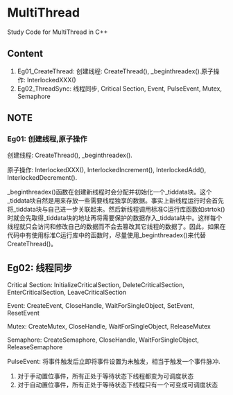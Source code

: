 # MultiThread
Study Code for MultiThread in C++

## Content
1. Eg01_CreateThread: 创建线程: CreateThread(), _beginthreadex().原子操作: InterlockedXXX()
2. Eg02_ThreadSync: 线程同步, Critical Section, Event, PulseEvent, Mutex, Semaphore

## NOTE
### Eg01: 创建线程,原子操作
创建线程: CreateThread(), _beginthreadex().

原子操作: InterlockedXXX(), InterlockedIncrement(), InterlockedAdd(), InterlockedDecrement().

_beginthreadex()函数在创建新线程时会分配并初始化一个_tiddata块。这个_tiddata块自然是用来存放一些需要线程独享的数据。事实上新线程运行时会首先将_tiddata块与自己进一步关联起来。然后新线程调用标准C运行库函数如strtok()时就会先取得_tiddata块的地址再将需要保护的数据存入_tiddata块中。这样每个线程就只会访问和修改自己的数据而不会去篡改其它线程的数据了。因此，如果在代码中有使用标准C运行库中的函数时，尽量使用_beginthreadex()来代替CreateThread()。

## Eg02: 线程同步

Critical Section: InitializeCriticalSection, DeleteCriticalSection, EnterCriticalSection, LeaveCriticalSection

Event: CreateEvent, CloseHandle, WaitForSingleObject, SetEvent, ResetEvent

Mutex: CreateMutex, CloseHandle, WaitForSingleObject, ReleaseMutex

Semaphore: CreateSemaphore, CloseHandle, WaitForSingleObject, ReleaseSemaphore

PulseEvent: 将事件触发后立即将事件设置为未触发，相当于触发一个事件脉冲.

1. 对于手动置位事件，所有正处于等待状态下线程都变为可调度状态
2. 对于自动置位事件，所有正处于等待状态下线程只有一个可变成可调度状态
